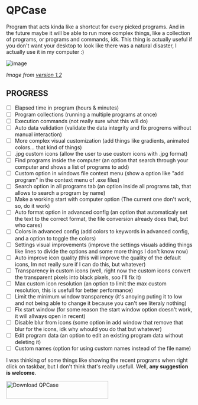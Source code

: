 # QPCase
Program that acts kinda like a shortcut for every picked programs. And in the future maybe it will be able to run more complex things, like a collection of programs, or programs and commands, idk. This thing is actually useful if you don't want your desktop to look like there was a natural disaster, I actually use it in my computer :)

![image](https://user-images.githubusercontent.com/59940124/143682714-b14109f9-fa40-40b6-9179-a851d742465a.png)


_Image from [version 1.2](https://github.com/miniRex/QPCase/releases/tag/1.2 "1.2 Release")_

## PROGRESS
- [ ] Elapsed time in program (hours & minutes)
- [ ] Program collections (running a multiple programs at once)
- [ ] Execution commands (not really sure what this will do)
- [ ] Auto data validation (validate the data integrity and fix progrems without manual interaction)
- [ ] More complex visual customization (add things like gradients, animated colors... that kind of things)
- [ ] .jpg custom icons (allow the user to use custom icons with .jpg format)
- [ ] Find programs inside the computer (an option that search through your computer and shows a list of programs to add)
- [ ] Custom option in windows file context menu (show a option like "add program" in the context menu of .exe files)
- [ ] Search option in all programs tab (an option inside all programs tab, that allows to search a program by name)
- [ ] Make a working start with computer option (The current one don't work, so, do it work)
- [ ] Auto format option in advanced config (an option that automaticaly set the text to the correct format, the file conversion already does that, but who cares)
- [ ] Colors in advanced config (add colors to keywords in advanced config, and a option to toggle the colors)
- [ ] Settings visual improvements (improve the settings visuals adding things like lines to divide the options and some more things I don't know now)
- [ ] Auto improve icon quality (this will improve the quality of the default icons, Im not really sure if I can do this, but whatever)
- [ ] Transparency in custom icons (well, right now the custom icons convert the transparent pixels into black pixels, soo I'll fix it)
- [ ] Max custom icon resolution (an option to limit the max custom resolution, this is usefull for better performance)
- [ ] Limit the minimum window transparency (it's anoying puting it to low and not being able to change it because you can't see literaly nothing)
- [ ] Fix start window (for some reason the start window option doesn't work, it will allways open in recent)
- [ ] Disable blur from icons (some option in add window that remove that blur for the icons, idk why whould you do that but whatever)
- [ ] Edit program data (an option to edit an existing program data without deleting it)
- [ ] Custom names (option for using custom names instead of the file name)

I was thinking of some things like showing the recent programs when right click on taskbar, but I don't think that's really usefull.
Well, **any suggestion is welcome**.

<a href="https://sourceforge.net/projects/qpcase/files/latest/download"><img alt="Download QPCase" src="https://a.fsdn.com/con/app/sf-download-button" width=276 height=48 srcset="https://a.fsdn.com/con/app/sf-download-button?button_size=2x 2x"></a>
